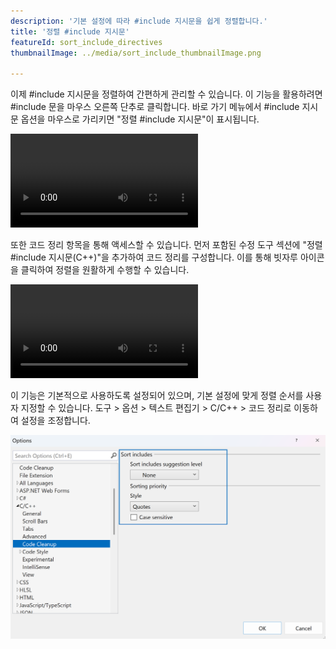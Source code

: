 ```yaml
---
description: '기본 설정에 따라 #include 지시문을 쉽게 정렬합니다.'
title: '정렬 #include 지시문'
featureId: sort_include_directives
thumbnailImage: ../media/sort_include_thumbnailImage.png

---
```



이제 #include 지시문을 정렬하여 간편하게 관리할 수 있습니다. 이 기능을 활용하려면 #include 문을 마우스 오른쪽 단추로 클릭합니다. 바로 가기 메뉴에서 #include 지시문 옵션을 마우스로 가리키면 "정렬 #include 지시문"이 표시됩니다.

![정렬에 컨텍스트 포함](../media/sort_include_context.mp4 "정렬에 컨텍스트 포함")

또한 코드 정리 항목을 통해 액세스할 수 있습니다. 먼저 포함된 수정 도구 섹션에 "정렬 #include 지시문(C++)"을 추가하여 코드 정리를 구성합니다. 이를 통해 빗자루 아이콘을 클릭하여 정렬을 원활하게 수행할 수 있습니다.

![정렬에 항목 포함](../media/sort_include_cleanup.mp4 "정렬에 항목 포함")

이 기능은 기본적으로 사용하도록 설정되어 있으며, 기본 설정에 맞게 정렬 순서를 사용자 지정할 수 있습니다. 도구 > 옵션 > 텍스트 편집기 > C/C++ > 코드 정리로 이동하여 설정을 조정합니다.

![정렬에 설정 포함](../media/sort_include_setting.png "정렬에 설정 포함")
